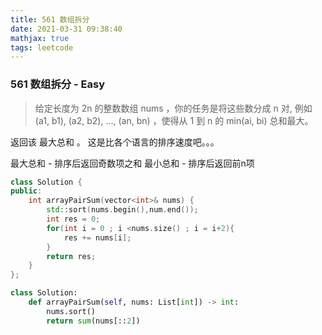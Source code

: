 ```yaml
---
title: 561 数组拆分
date: 2021-03-31 09:38:40
mathjax: true
tags: leetcode
---
```


### 561 数组拆分 - Easy

> 给定长度为 2n 的整数数组 nums ，你的任务是将这些数分成 n 对, 例如 (a1, b1), (a2, b2), ..., (an, bn) ，使得从 1 到 n 的 min(ai, bi) 总和最大。

返回该 最大总和 。
这是比各个语言的排序速度吧。。。

最大总和 - 排序后返回奇数项之和
最小总和 - 排序后返回前n项

<!-- more -->

```c++
class Solution {
public:
    int arrayPairSum(vector<int>& nums) {
        std::sort(nums.begin(),num.end());
        int res = 0;
        for(int i = 0 ; i <nums.size() ; i = i+2){
            res += nums[i];
        }
        return res;
    }
};
```

```python
class Solution:
    def arrayPairSum(self, nums: List[int]) -> int:
        nums.sort()
        return sum(nums[::2])
```

